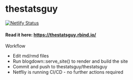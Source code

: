 # thestatsguy

[![Netlify Status](https://api.netlify.com/api/v1/badges/fb59b936-0f4f-4b5f-82e8-04442f9016cd/deploy-status)](https://app.netlify.com/sites/thestatsguy/deploys)

#### Read it here: https://thestatsguy.rbind.io/

Workflow
* Edit md/rmd files
* Run blogdown::serve_site() to render and build the site
* Commit and push to thestatsguy/thestatsguy
* Netfliy is running CI/CD - no further actions required
